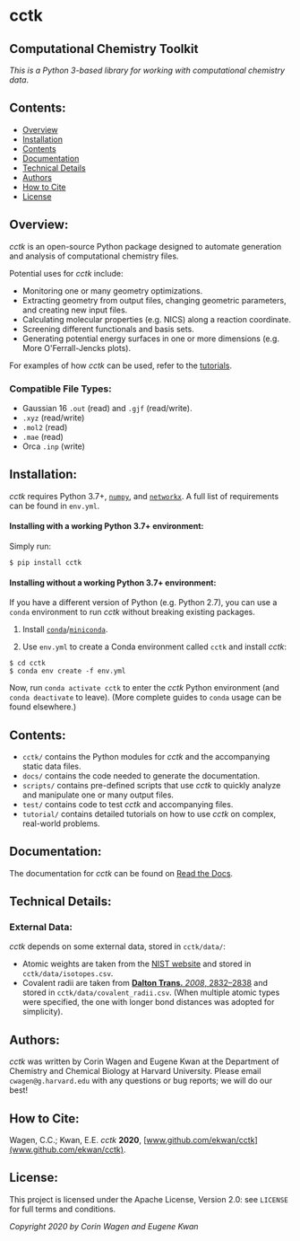 # cctk
## Computational Chemistry Toolkit

*This is a Python 3-based library for working with computational chemistry data*.

## Contents: 
 - [Overview](#overview) 
 - [Installation](#installation)
 - [Contents](#contents)
 - [Documentation](#documentation)
 - [Technical Details](#technical-details)
 - [Authors](#authors)
 - [How to Cite](#how-to-cite)
 - [License](#license)

## Overview:

*cctk* is an open-source Python package designed to automate generation and analysis of computational chemistry files. 

Potential uses for *cctk* include: 
 - Monitoring one or many geometry optimizations. 
 - Extracting geometry from output files, changing geometric parameters, and creating new input files. 
 - Calculating molecular properties (e.g. NICS) along a reaction coordinate. 
 - Screening different functionals and basis sets. 
 - Generating potential energy surfaces in one or more dimensions (e.g. More O'Ferrall-Jencks plots). 
 
 For examples of how *cctk* can be used, 
 refer to the [tutorials](https://github.com/ekwan/cctk/tree/master/tutorial). 
 
### Compatible File Types:
 - Gaussian 16 `.out` (read) and `.gjf` (read/write).
 - `.xyz` (read/write)
 - `.mol2` (read)
 - `.mae` (read)
 - Orca `.inp` (write)

## Installation:

*cctk* requires Python 3.7+, [`numpy`](https://numpy.org/), and [`networkx`](https://networkx.github.io/).
A full list of requirements can be found in `env.yml`.

#### Installing with a working Python 3.7+ environment:

Simply run: 
```
$ pip install cctk
```

#### Installing without a working Python 3.7+ environment:

If you have a different version of Python (e.g. Python 2.7), 
you can use a `conda` environment to run *cctk* without breaking existing packages.

1. Install [`conda`](https://docs.conda.io/en/latest/)/[`miniconda`](https://docs.conda.io/en/latest/miniconda.html).

2. Use `env.yml` to create a Conda environment called `cctk` and install *cctk*:

```
$ cd cctk
$ conda env create -f env.yml
```

Now, run `conda activate cctk` to enter the *cctk* Python environment (and `conda deactivate` to leave).
(More complete guides to `conda` usage can be found elsewhere.)

## Contents: 

- `cctk/` contains the Python modules for *cctk* and the accompanying static data files.  
- `docs/` contains the code needed to generate the documentation.  
- `scripts/` contains pre-defined scripts that use *cctk* to quickly analyze and manipulate one or many output files.  
- `test/` contains code to test *cctk* and accompanying files.  
- `tutorial/` contains detailed tutorials on how to use *cctk* on complex, real-world problems.  

## Documentation:

The documentation for *cctk* can be found on [Read the Docs](cctk.readthedocs.io). 

## Technical Details: 

### External Data:

*cctk* depends on some external data, stored in `cctk/data/`:
- Atomic weights are taken from the 
[NIST website](https://physics.nist.gov/cgi-bin/Compositions/stand_alone.pl?ele=&all=all&ascii=ascii2&isotype=some) 
and stored in `cctk/data/isotopes.csv`.
- Covalent radii are taken from 
[**Dalton Trans.** *2008*, 2832&ndash;2838](https://pubs.rsc.org/en/content/articlelanding/2008/dt/b801115j#!divAbstract) 
and stored in `cctk/data/covalent_radii.csv`.
(When multiple atomic types were specified, the one with longer bond distances was adopted for simplicity).

## Authors:

*cctk* was written by Corin Wagen and Eugene Kwan at the Department of Chemistry and Chemical Biology at Harvard University. 
Please email `cwagen@g.harvard.edu` with any questions or bug reports; we will do our best!

## How to Cite:

Wagen, C.C.; Kwan, E.E. *cctk* **2020**, [www.github.com/ekwan/cctk](www.github.com/ekwan/cctk).

## License:

This project is licensed under the Apache License, Version 2.0: see `LICENSE` for full terms and conditions. 

*Copyright 2020 by Corin Wagen and Eugene Kwan*
